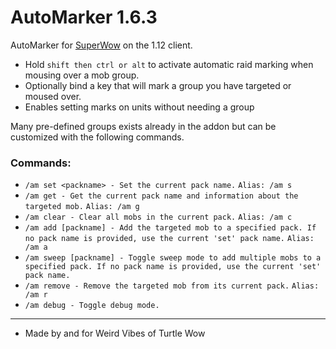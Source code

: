# AutoMarker 1.6.3
AutoMarker for [SuperWow](https://github.com/balakethelock/SuperWoW/) on the 1.12 client.

* Hold `shift then ctrl or alt` to activate automatic raid marking when mousing over a mob group.  
* Optionally bind a key that will mark a group you have targeted or moused over.  
* Enables setting marks on units without needing a group

Many pre-defined groups exists already in the addon but can be customized with the following commands.  
### Commands:  

- `/am set <packname> - Set the current pack name.` `Alias: /am s`
- `/am get - Get the current pack name and information about the targeted mob.` `Alias: /am g`
- `/am clear - Clear all mobs in the current pack.` `Alias: /am c`
- `/am add [packname] - Add the targeted mob to a specified pack. If no pack name is provided, use the current 'set' pack name.` `Alias: /am a`
- `/am sweep [packname] - Toggle sweep mode to add multiple mobs to a specified pack. If no pack name is provided, use the current 'set' pack name.`
- `/am remove - Remove the targeted mob from its current pack.` `Alias: /am r`
- `/am debug - Toggle debug mode.`

___
* Made by and for Weird Vibes of Turtle Wow  
